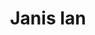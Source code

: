 ---
title: "Janis Ian"
summary: "Singer / songwriter, born Janis Eddy Fink on April 7th, 1951 in New York City, USA. In 1964, she legally changed her name to Janis Ian, taking her brother Eric's middle name as her new surname."
image: "janis-ian.jpg"
apple_music_artist_url: "https://music.apple.com/gb/artist/janis-ian/313376"
---